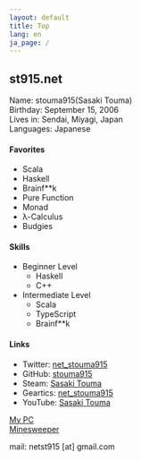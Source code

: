 ```yaml
---
layout: default
title: Top
lang: en
ja_page: /
---
```


## st915.net

Name: stouma915(Sasaki Touma)<br>
Birthday: September 15, 2006<br>
Lives in: Sendai, Miyagi, Japan<br>
Languages: Japanese
#### Favorites
- Scala
- Haskell
- Brainf\*\*k
- Pure Function
- Monad
- λ-Calculus
- Budgies

#### Skills
- Beginner Level
  - Haskell
  - C++
- Intermediate Level
  - Scala
  - TypeScript
  - Brainf\*\*k

#### Links
* Twitter: [net_stouma915](https://twitter.com/net_stouma915)
* GitHub: [stouma915](https://github.com/stouma915)
* Steam: [Sasaki Touma](https://steamcommunity.com/profiles/76561199242758778)
* Geartics: [net_stouma915](https://www.geartics.com/net_stouma915)
* YouTube: [Sasaki Touma](https://www.youtube.com/channel/UCJmPPeZmL-OC03-zSb2Dcwg)

[My PC](/pcs/en/)<br>
[Minesweeper](https://stouma915.github.io/minesweeper/)

mail: netst915 \[at] gmail.com
